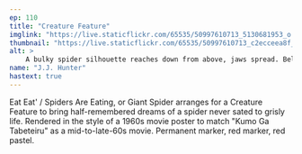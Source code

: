 ```yaml
---
ep: 110
title: "Creature Feature"
imglink: "https://live.staticflickr.com/65535/50997610713_5130681953_o.jpg"
thumbnail: "https://live.staticflickr.com/65535/50997610713_c2ecceea8f_q.jpg"
alt: >
    A bulky spider silhouette reaches down from above, jaws spread. Below are the words ‘CREATURE FEATURE’, all in black except for the letters forming ‘EAT’ within each word, which are red. The message ‘EAT EAT’ is directly in line with the spider’s jaws.
name: "J.J. Hunter"
hastext: true
---
```

Eat Eat' / Spiders Are Eating, or Giant Spider arranges for a Creature Feature to bring half-remembered dreams of a spider never sated to grisly life. Rendered in the style of a 1960s movie poster to match "Kumo Ga Tabeteiru" as a mid-to-late-60s movie. Permanent marker, red marker, red pastel.